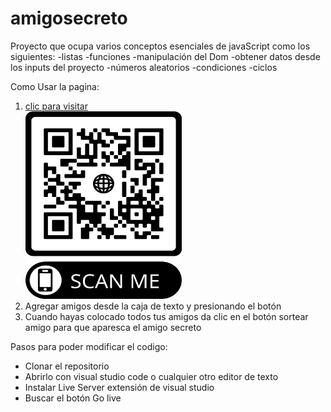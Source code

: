 # amigosecreto
Proyecto que ocupa varios conceptos esenciales de javaScript
como los siguientes:
-listas
-funciones
-manipulación del Dom
-obtener datos desde los inputs del proyecto
-números aleatorios
-condiciones
-ciclos

Como Usar la pagina:
<ol>
  <li> <a target="_blank" href="https://kevinantunezortiz.github.io/amigosecreto/">clic para visitar</a></li>
  <img src="assets/qr.png" alt="qr para ir al sitio del amigo secreto" width="250" height="300">
  <li>Agregar amigos desde la caja de texto y presionando el botón</li>
  <li>Cuando hayas colocado todos tus amigos da clic en el botón sortear amigo para que aparesca el amigo secreto</li>
</ol>

Pasos para poder modificar el codigo:
<ul>
  <li>Clonar el repositorio</li>
  <li>Abrirlo con visual studio code o cualquier otro editor de texto</li>
  <li>Instalar Live Server extensión de visual studio</li>
  <li>Buscar el botón Go live</li>
</ul>
